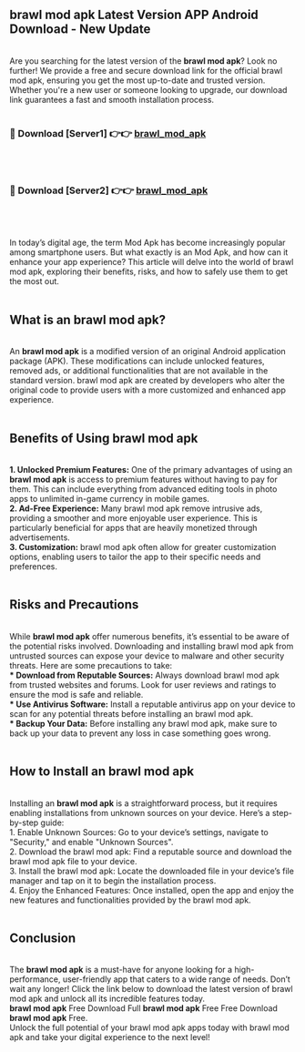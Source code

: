 ## brawl mod apk Latest Version APP Android Download - New Update
<br>
Are you searching for the latest version of the <strong>brawl mod apk</strong>? Look no further! We provide a free and secure download link for the official brawl mod apk, ensuring you get the most up-to-date and trusted version. Whether you're a new user or someone looking to upgrade, our download link guarantees a fast and smooth installation process.
<br>
<br>
<h3>🔴 Download [Server1] 👉👉 <a href="https://modyolo.store/brawl+mod+apk">brawl_mod_apk</a></h3><br>
<br>
<h3>🔴 Download [Server2] 👉👉 <a href="https://modyolo.store/brawl+mod+apk">brawl_mod_apk</a></h3><br>
<br>
<br>
In today’s digital age, the term Mod Apk has become increasingly popular among smartphone users. But what exactly is an Mod Apk, and how can it enhance your app experience? This article will delve into the world of brawl mod apk, exploring their benefits, risks, and how to safely use them to get the most out.
<br>
<br>
<h2>What is an brawl mod apk?</h2>
<br>
An <strong>brawl mod apk</strong> is a modified version of an original Android application package (APK). These modifications can include unlocked features, removed ads, or additional functionalities that are not available in the standard version. brawl mod apk are created by developers who alter the original code to provide users with a more customized and enhanced app experience.
<br>
<br>
<h2>Benefits of Using brawl mod apk</h2>
<br>
<strong> 1. Unlocked Premium Features:</strong> One of the primary advantages of using an <strong>brawl mod apk</strong> is access to premium features without having to pay for them. This can include everything from advanced editing tools in photo apps to unlimited in-game currency in mobile games.
<br>
<strong> 2. Ad-Free Experience:</strong> Many brawl mod apk remove intrusive ads, providing a smoother and more enjoyable user experience. This is particularly beneficial for apps that are heavily monetized through advertisements.
<br>
<strong> 3. Customization:</strong> brawl mod apk often allow for greater customization options, enabling users to tailor the app to their specific needs and preferences.
<br>
<br>
<h2>Risks and Precautions</h2>
<br>
While <strong>brawl mod apk</strong> offer numerous benefits, it’s essential to be aware of the potential risks involved. Downloading and installing brawl mod apk from untrusted sources can expose your device to malware and other security threats. Here are some precautions to take:
<br>
<strong> * Download from Reputable Sources:</strong> Always download brawl mod apk from trusted websites and forums. Look for user reviews and ratings to ensure the mod is safe and reliable.
<br>
<strong> * Use Antivirus Software:</strong> Install a reputable antivirus app on your device to scan for any potential threats before installing an brawl mod apk.
<br>
<strong> * Backup Your Data:</strong> Before installing any brawl mod apk, make sure to back up your data to prevent any loss in case something goes wrong.
<br>
<br>
<h2>How to Install an brawl mod apk</h2>
<br>
Installing an <strong>brawl mod apk</strong> is a straightforward process, but it requires enabling installations from unknown sources on your device. Here’s a step-by-step guide:
<br>
 1. Enable Unknown Sources: Go to your device’s settings, navigate to "Security," and enable "Unknown Sources".
<br>
 2. Download the brawl mod apk: Find a reputable source and download the brawl mod apk file to your device.
<br>
 3. Install the brawl mod apk: Locate the downloaded file in your device’s file manager and tap on it to begin the installation process.
<br>
 4. Enjoy the Enhanced Features: Once installed, open the app and enjoy the new features and functionalities provided by the brawl mod apk.
<br>
<br>
<h2><strong>Conclusion</strong></h2>
<br>
The <strong>brawl mod apk</strong> is a must-have for anyone looking for a high-performance, user-friendly app that caters to a wide range of needs. Don’t wait any longer! Click the link below to download the latest version of brawl mod apk and unlock all its incredible features today.
<br>
<strong>brawl mod apk</strong> Free Download Full <strong>brawl mod apk</strong> Free Free Download <strong>brawl mod apk</strong> Free.
<br>
Unlock the full potential of your brawl mod apk apps today with brawl mod apk and take your digital experience to the next level!